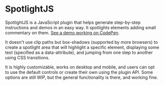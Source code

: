 # SpotlightJS
SpotlightJS is a JavaScript plugin that helps generate step-by-step instructions and demos in an easy way. It spotlights elements adding small commentary on them. [See a demo working on CodePen](https://codepen.io/alvaromontoro/full/bjQYLM/).

It doesn't use clip paths but box-shadows (supported by more browsers) to create a spotlight area that will highlight a specific element, displaying some text (specified as a data-attribute), and jumping from one step to another using CSS transitions.

It is highly customizable, works on desktop and mobile, and users can opt to use the default controls or create their own using the plugin API. Some options are still WIP, but the general functionality is there, and working fine.
